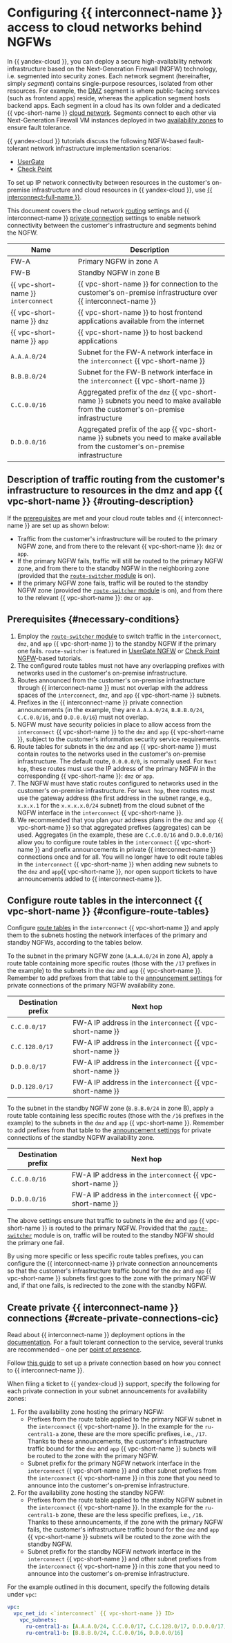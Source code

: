 # Configuring {{ interconnect-name }} access to cloud networks behind NGFWs

In {{ yandex-cloud }}, you can deploy a secure high-availability network infrastructure based on the Next-Generation Firewall (NGFW) technology, i.e. segmented into security zones. Each network segment (hereinafter, simply _segment_) contains single-purpose resources, isolated from other resources. For example, the [DMZ](https://en.wikipedia.org/wiki/DMZ_(computing)) segment is where public-facing services (such as frontend apps) reside, whereas the application segment hosts backend apps. Each segment in a cloud has its own folder and a dedicated {{ vpc-short-name }} [cloud network](../../vpc/concepts/network#network). Segments connect to each other via Next-Generation Firewall VM instances deployed in two [availability zones](../../overview/concepts/geo-scope.md) to ensure fault tolerance.

{{ yandex-cloud }} tutorials discuss the following NGFW-based fault-tolerant network infrastructure implementation scenarios:

* [UserGate](../../tutorials/routing/high-accessible-dmz-usergate)
* [Check Point](../../tutorials/routing/high-accessible-dmz)

To set up IP network connectivity between resources in the customer's on-premise infrastructure and cloud resources in {{ yandex-cloud }}, use [{{ interconnect-full-name }}](../../interconnect/concepts/).

This document covers the cloud network [routing](../../vpc/concepts/routing) settings and {{ interconnect-name }} [private connection](../../interconnect/concepts/priv-con) settings to enable network connectivity between the customer's infrastructure and segments behind the NGFW.

| Name                            | Description                                                                                                                                   |
|-------------------------------------|--------------------------------------------------------------------------------------------------------------------------------------------|
| FW-A                                | Primary NGFW in zone A                                                                                                                     |
| FW-B                                | Standby NGFW in zone B                                                                                                                    |
| {{ vpc-short-name }} `interconnect` | {{ vpc-short-name }} for connection to the customer's on-premise infrastructure over {{ interconnect-name }}                                  |
| {{ vpc-short-name }} `dmz`          | {{ vpc-short-name }} to host frontend applications available from the internet                                                             |
| {{ vpc-short-name }} `app`          | {{ vpc-short-name }} to host backend applications                                                                                      |
| `A.A.A.0/24`                        | Subnet for the FW-A network interface in the `interconnect` {{ vpc-short-name }}                                                                 |
| `B.B.B.0/24`                        | Subnet for the FW-B network interface in the `interconnect` {{ vpc-short-name }}                                                                 |
| `C.C.0.0/16`                        | Aggregated prefix of the `dmz` {{ vpc-short-name }} subnets you need to make available from the customer's on-premise infrastructure |
| `D.D.0.0/16`                        | Aggregated prefix of the `app` {{ vpc-short-name }} subnets you need to make available from the customer's on-premise infrastructure |


## Description of traffic routing from the customer's infrastructure to resources in the dmz and app {{ vpc-short-name }} {#routing-description}

If the [prerequisites](#necessary-conditions) are met and your cloud route tables and {{ interconnect-name }} are set up as shown below:
* Traffic from the customer's infrastructure will be routed to the primary NGFW zone, and from there to the relevant {{ vpc-short-name }}: `dmz` or `app`.
* If the primary NGFW fails, traffic will still be routed to the primary NGFW zone, and from there to the standby NGFW in the neighboring zone (provided that the [`route-switcher` module](https://github.com/yandex-cloud-examples/yc-route-switcher) is on).
* If the primary NGFW zone fails, traffic will be routed to the standby NGFW zone (provided the [`route-switcher` module](https://github.com/yandex-cloud-examples/yc-route-switcher) is on), and from there to the relevant {{ vpc-short-name }}: `dmz` or `app`.

## Prerequisites {#necessary-conditions}

1. Employ the [`route-switcher` module](https://github.com/yandex-cloud-examples/yc-route-switcher) to switch traffic in the `interconnect`, `dmz`, and `app` {{ vpc-short-name }} to the standby NGFW if the primary one fails. `route-switcher` is featured in [UserGate NGFW](../../tutorials/routing/high-accessible-dmz-usergate) or [Check Point NGFW](../../tutorials/routing/high-accessible-dmz)-based tutorials.
1. The configured route tables must not have any overlapping prefixes with networks used in the customer's on-premise infrastructure.
1. Routes announced from the customer's on-premise infrastructure through {{ interconnect-name }} must not overlap with the address spaces of the `interconnect`, `dmz`, and `app` {{ vpc-short-name }} subnets.
1. Prefixes in the {{ interconnect-name }} private connection announcements (in the example, they are `A.A.A.0/24`, `B.B.B.0/24`, `C.C.0.0/16`, and `D.D.0.0/16`) must not overlap.
1. NGFW must have security policies in place to allow access from the `interconnect` {{ vpc-short-name }} to the `dmz` and `app` {{ vpc-short-name }}, subject to the customer's information security service requirements.
1. Route tables for subnets in the `dmz` and `app` {{ vpc-short-name }} must contain routes to the networks used in the customer's on-premise infrastructure. The default route, `0.0.0.0/0`, is normally used. For `Next hop`, these routes must use the IP address of the primary NGFW in the corresponding {{ vpc-short-name }}: `dmz` or `app`.
1. The NGFW must have static routes configured to networks used in the customer's on-premise infrastructure. For `Next hop`, thee routes must use the gateway address (the first address in the subnet range, e.g., `x.x.x.1` for the `x.x.x.x.0/24` subnet) from the cloud subnet of the NGFW interface in the `interconnect` {{ vpc-short-name }}.
1. We recommended that you plan your address plans in the `dmz` and `app` {{ vpc-short-name }} so that aggregated prefixes (aggregates) can be used. Aggregates (in the example, these are `С.С.0.0/16` and `D.D.0.0/16`) allow you to configure route tables in the `interconnect` {{ vpc-short-name }} and prefix announcements in private {{ interconnect-name }} connections once and for all. You will no longer have to edit route tables in the `interconnect` {{ vpc-short-name }} when adding new subnets to the `dmz` and `app`{{ vpc-short-name }}, nor open support tickets to have announcements added to {{ interconnect-name }}.

## Configure route tables in the interconnect {{ vpc-short-name }} {#configure-route-tables}

Configure [route tables](../../vpc/concepts/routing#rt-vpc) in the `interconnect` {{ vpc-short-name }} and apply them to the subnets hosting the network interfaces of the primary and standby NGFWs, according to the tables below.

To the subnet in the primary NGFW zone (`A.A.A.0/24` in zone A), apply a route table containing more specific routes (those with the `/17` prefixes in the example) to the subnets in the `dmz` and `app` {{ vpc-short-name }}. Remember to add prefixes from that table to the [announcement settings](#create-private-connections-cic) for private connections of the primary NGFW availability zone.

| Destination prefix | Next hop                                            |
|--------------------|-----------------------------------------------------|
| `С.С.0.0/17`       | FW-A IP address in the `interconnect` {{ vpc-short-name }} |
| `С.С.128.0/17`     | FW-A IP address in the `interconnect` {{ vpc-short-name }} |
| `D.D.0.0/17`       | FW-A IP address in the `interconnect` {{ vpc-short-name }} |
| `D.D.128.0/17`     | FW-A IP address in the `interconnect` {{ vpc-short-name }} |


To the subnet in the standby NGFW zone (`B.B.B.0/24` in zone B), apply a route table containing less specific routes (those with the `/16` prefixes in the example) to the subnets in the `dmz` and `app` {{ vpc-short-name }}. Remember to add prefixes from that table to the [announcement settings](#create-private-connections-cic) for private connections of the standby NGFW availability zone.

| Destination prefix | Next hop                                            |
|--------------------|-----------------------------------------------------|
| `С.С.0.0/16`       | FW-A IP address in the `interconnect` {{ vpc-short-name }} |
| `D.D.0.0/16`       | FW-A IP address in the `interconnect` {{ vpc-short-name }} |

The above settings ensure that traffic to subnets in the `dmz` and `app` {{ vpc-short-name }} is routed to the primary NGFW. Provided that the [`route-switcher`](https://github.com/yandex-cloud-examples/yc-route-switcher) module is on, traffic will be routed to the standby NGFW should the primary one fail.

By using more specific or less specific route tables prefixes, you can configure the {{ interconnect-name }} private connection announcements so that the customer's infrastructure traffic bound for the `dmz` and `app` {{ vpc-short-name }} subnets first goes to the zone with the primary NGFW and, if that one fails, is redirected to the zone with the standby NGFW.

## Create private {{ interconnect-name }} connections {#create-private-connections-cic}

Read about {{ interconnect-name }} deployment options in the [documentation](../../interconnect/concepts/). For a fault tolerant connection to the service, several trunks are recommended – one per [point of presence](../../interconnect/concepts/pops).

Follow [this guide](../../interconnect/operations/) to set up a private connection based on how you connect to {{ interconnect-name }}.

When filing a ticket to {{ yandex-cloud }} support, specify the following for each private connection in your subnet announcements for availability zones:

   1. For the availability zone hosting the primary NGFW:
      * Prefixes from the route table applied to the primary NGFW subnet in the `interconnect` {{ vpc-short-name }}. In the example for the `ru-central1-a` zone, these are the more specific prefixes, i.e., `/17`. Thanks to these announcements, the customer's infrastructure traffic bound for the `dmz` and `app` {{ vpc-short-name }} subnets will be routed to the zone with the primary NGFW.
      * Subnet prefix for the primary NGFW network interface in the `interconnect` {{ vpc-short-name }} and other subnet prefixes from the `interconnect` {{ vpc-short-name }} in this zone that you need to announce into the customer's on-premise infrastructure.
   1. For the availability zone hosting the standby NGFW:
      * Prefixes from the route table applied to the standby NGFW subnet in the `interconnect` {{ vpc-short-name }}. In the example for the `ru-central1-b` zone, these are the less specific prefixes, i.e., `/16`. Thanks to these announcements, if the zone with the primary NGFW fails, the customer's infrastructure traffic bound for the `dmz` and `app` {{ vpc-short-name }} subnets will be routed to the zone with the standby NGFW.
      * Subnet prefix for the standby NGFW network interface in the `interconnect` {{ vpc-short-name }} and other subnet prefixes from the `interconnect` {{ vpc-short-name }} in this zone that you need to announce into the customer's on-premise infrastructure.

For the example outlined in this document, specify the following details under `vpc`:

```yaml
vpc: 
  vpc_net_id: <`interconnect` {{ vpc-short-name }} ID> 
    vpc_subnets:
      ru-central1-a: [A.A.A.0/24, C.C.0.0/17, C.C.128.0/17, D.D.0.0/17, D.D.128.0/17]
      ru-central1-b: [B.B.B.0/24, C.C.0.0/16, D.D.0.0/16]
```